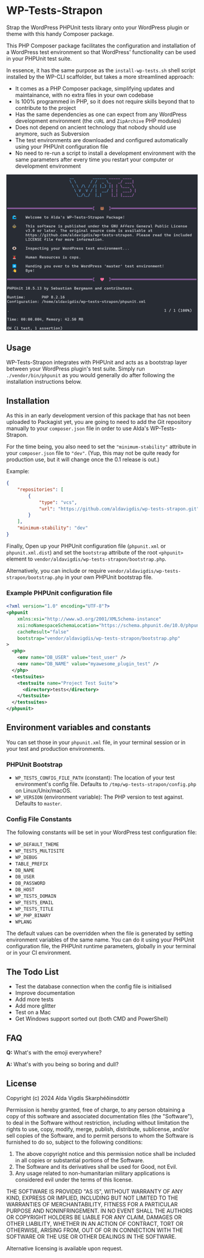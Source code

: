 # WP-Tests-Strapon

Strap the WordPress PHPUnit tests library onto your WordPress plugin or theme with this handy Composer package.

This PHP Composer package facilitates the configuration and installation of a WordPress test environment so that WordPress' functionality can be used in your PHPUnit test suite.

In essence, it has the same purpose as the `install-wp-tests.sh` shell script installed by the WP-CLI scaffolder, but takes a more streamlined approach:

* It comes as a PHP Composer package, simplifying updates and maintainance, with no extra files in your own codebase
* Is 100% programmed in PHP, so it does not require skills beyond that to contribute to the project
* Has the same dependencies as one can expect from any WordPress development environment (the `cURL` and `ZipArchive` PHP modules)
* Does not depend on ancient technology that nobody should use anymore, such as Subversion
* The test environments are downloaded and configured automatically using your PHPUnit configuration file
* No need to re-run a script to install a development environment with the same parameters after every time you restart your computer or development environment

![A screenshot of WP-Tests-Strapon, showing the test suite being prepared and run.](https://raw.githubusercontent.com/aldavigdis/wp-tests-strapon/main/docs/images/screenshot1.png)

## Usage

WP-Tests-Strapon integrates with PHPUnit and acts as a bootstrap layer between your WordPress plugin's test suite. Simply run `./vendor/bin/phpunit` as you would generally do after following the installation instructions below.

## Installation

As this in an early development version of this package that has not been uploaded to Packagist yet, you are going to need to add the Git repository manually to your `composer.json` file in order to use Alda's WP-Tests-Strapon.

For the time being, you also need to set the `"minimum-stability"` attribute in your `composer.json` file to `"dev"`. (Yup, this may not be quite ready for production use, but it will change once the 0.1 release is out.)

Example:

```json
{
    "repositories": [
        {
            "type": "vcs",
            "url": "https://github.com/aldavigdis/wp-tests-strapon.git"
        }
    ],
    "minimum-stability": "dev"
}
```

Finally, Open up your PHPUnit configuration file (`phpunit.xml` or `phpunit.xml.dist`) and set the `bootstrap` attribute of the root `<phpunit>` element to `vendor/aldavigdis/wp-tests-strapon/bootstrap.php`.

Alternatively, you can include or require ``vendor/aldavigdis/wp-tests-strapon/bootstrap.php`` in your own PHPUnit bootstrap file.

### Example PHPUnit configuration file

```xml
<?xml version="1.0" encoding="UTF-8"?>
<phpunit
    xmlns:xsi="http://www.w3.org/2001/XMLSchema-instance"
    xsi:noNamespaceSchemaLocation="https://schema.phpunit.de/10.0/phpunit.xsd"
    cacheResult="false"
    bootstrap="vendor/aldavigdis/wp-tests-strapon/bootstrap.php"
>
  <php>
    <env name="DB_USER" value="test_user" />
    <env name="DB_NAME" value="myawesome_plugin_test" />
  </php>
  <testsuites>
    <testsuite name="Project Test Suite">
      <directory>tests</directory>
    </testsuite>
  </testsuites>
</phpunit>
```

## Environment variables and constants

You can set those in your `phpunit.xml` file, in your terminal session or in your test and production environments.

### PHPUnit Bootstrap

* `WP_TESTS_CONFIG_FILE_PATH` (constant): The location of your test environment's config file. Defaults to `/tmp/wp-tests-strapon/config.php` on Linux/Unix/macOS.
* `WP_VERSION` (environment variable): The PHP version to test against. Defaults to `master`.

### Config File Constants

The following constants will be set in your WordPress test configuration file:

* `WP_DEFAULT_THEME`
* `WP_TESTS_MULTISITE`
* `WP_DEBUG`
* `TABLE_PREFIX`
* `DB_NAME`
* `DB_USER`
* `DB_PASSWORD`
* `DB_HOST`
* `WP_TESTS_DOMAIN`
* `WP_TESTS_EMAIL`
* `WP_TESTS_TITLE`
* `WP_PHP_BINARY`
* `WPLANG`

The default values can be overridden when the file is generated by setting environment variables of the same name. You can do it using your PHPUnit configuration file, the PHPUnit runtime parameters, globally in your terminal or in your CI environment.

## The Todo List

* Test the database connection when the config file is initialised
* Improve documentation
* Add more tests
* Add more glitter
* Test on a Mac
* Get Windows support sorted out (both CMD and PowerShell)

## FAQ

**Q:** What's with the emoji everywhere?

**A:** What's with you being so boring and dull?

## License

Copyright (c) 2024 Alda Vigdís Skarphéðinsdóttir

Permission is hereby granted, free of charge, to any person obtaining a copy of this software and associated documentation files (the "Software"), to deal in the Software without restriction, including without limitation the rights to use, copy, modify, merge, publish, distribute, sublicense, and/or sell copies of the Software, and to permit persons to whom the Software is furnished to do so, subject to the following conditions:

1. The above copyright notice and this permission notice shall be included in all copies or substantial portions of the Software.
2. The Software and its derivatives shall be used for Good, not Evil.
3. Any usage related to non-humanitarian military applications is considered evil under the terms of this license.

THE SOFTWARE IS PROVIDED "AS IS", WITHOUT WARRANTY OF ANY KIND, EXPRESS OR IMPLIED, INCLUDING BUT NOT LIMITED TO THE WARRANTIES OF MERCHANTABILITY, FITNESS FOR A PARTICULAR PURPOSE AND NONINFRINGEMENT. IN NO EVENT SHALL THE AUTHORS OR COPYRIGHT HOLDERS BE LIABLE FOR ANY CLAIM, DAMAGES OR OTHER LIABILITY, WHETHER IN AN ACTION OF CONTRACT, TORT OR OTHERWISE, ARISING FROM, OUT OF OR IN CONNECTION WITH THE SOFTWARE OR THE USE OR OTHER DEALINGS IN THE SOFTWARE.

Alternative licensing is available upon request.
